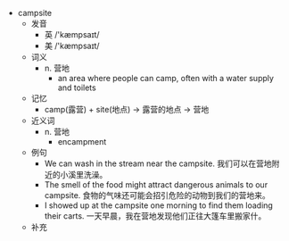 - campsite
  - 发音
    - 英 /'kæmpsaɪt/
    - 美 /'kæmpsaɪt/
  - 词义
    - n. 营地
      - an area where people can camp, often with a water supply and toilets
  - 记忆
    - camp(露营) + site(地点) → 露营的地点 → 营地
  - 近义词
    - n. 营地
      - encampment
  - 例句
    - We can wash in the stream near the campsite. 我们可以在营地附近的小溪里洗澡。
    - The smell of the food might attract dangerous animals to our campsite. 食物的气味还可能会招引危险的动物到我们的营地来。
    - I showed up at the campsite one morning to find them loading their carts. 一天早晨，我在营地发现他们正往大篷车里搬家什。
  - 补充
